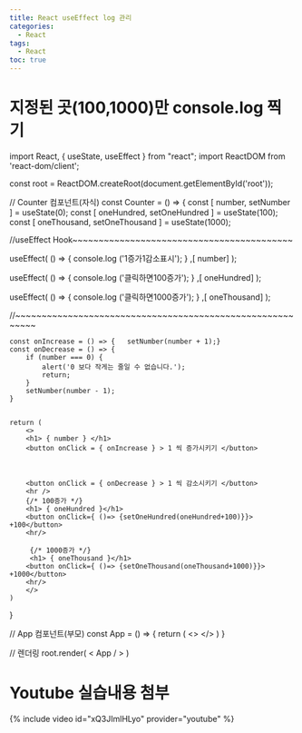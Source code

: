 ```yaml
---
title: React useEffect log 관리
categories:
  - React
tags:
  - React
toc: true
---
```

# 지정된 곳(100,1000)만 console.log 찍기 

import React, { useState, useEffect } from "react";
import ReactDOM from 'react-dom/client';

const root = ReactDOM.createRoot(document.getElementById('root'));

// Counter 컴포넌트(자식)
const Counter = () => {
    const [ number, setNumber ] = useState(0);
    const [ oneHundred, setOneHundred ] = useState(100);
    const [ oneThousand, setOneThousand ] = useState(1000);

//useEffect Hook~~~~~~~~~~~~~~~~~~~~~~~~~~~~~~~~~~~~~~~~~~

useEffect( () => {
    console.log ('1증가1감소표시'); } ,[ number] );

useEffect( () => {
   console.log ('클릭하면100증가'); } ,[ oneHundred] );

useEffect( () => {
    console.log ('클릭하면1000증가'); } ,[ oneThousand] );

//~~~~~~~~~~~~~~~~~~~~~~~~~~~~~~~~~~~~~~~~~~~~~~~~~~~~~~~~~~


    const onIncrease = () => {   setNumber(number + 1);}
    const onDecrease = () => {
        if (number === 0) {
            alert('0 보다 작게는 줄일 수 없습니다.');
            return;
        }
        setNumber(number - 1);
    }


    return ( 
        <>
        <h1> { number } </h1> 
        <button onClick = { onIncrease } > 1 씩 증가시키기 </button> 
&nbsp;  

        <button onClick = { onDecrease } > 1 씩 감소시키기 </button> 
        <hr />
        {/* 100증가 */}
        <h1> { oneHundred }</h1>
        <button onClick={ ()=> {setOneHundred(oneHundred+100)}}> +100</button>
        <hr/>

         {/* 1000증가 */}
         <h1> { oneThousand }</h1>
        <button onClick={ ()=> {setOneThousand(oneThousand+1000)}}> +1000</button>
        <hr/>
        </>
    )
}


// App 컴포넌트(부모)
const App = () => {
    return ( 
        <>
        <Counter />
        </>
    )
}


// 렌더링
root.render( <
    App / >
)


# Youtube 실습내용 첨부
{% include video id="xQ3JImlHLyo" provider="youtube" %}








